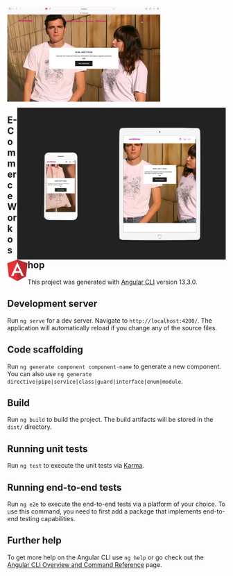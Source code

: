 <img width="70%" align="center" src="/src/assets/img/workoshop-tienda-online%20(1)_Moment.jpg" alt="portfolio template mockup" /> <br/>

<img height="350px" align="right" src="/src/assets/img/web-responsive_Moment.jpg" alt="portfolio mobile demo gif"/>

<img align="left" src="/angular.png" height="50" alt="angular icon"/>

<h2>E-Commerce Workoshop</h2>

This project was generated with [Angular CLI](https://github.com/angular/angular-cli) version 13.3.0.

## Development server

Run `ng serve` for a dev server. Navigate to `http://localhost:4200/`. The application will automatically reload if you change any of the source files.

## Code scaffolding

Run `ng generate component component-name` to generate a new component. You can also use `ng generate directive|pipe|service|class|guard|interface|enum|module`.

## Build

Run `ng build` to build the project. The build artifacts will be stored in the `dist/` directory.

## Running unit tests

Run `ng test` to execute the unit tests via [Karma](https://karma-runner.github.io).

## Running end-to-end tests

Run `ng e2e` to execute the end-to-end tests via a platform of your choice. To use this command, you need to first add a package that implements end-to-end testing capabilities.

## Further help

To get more help on the Angular CLI use `ng help` or go check out the [Angular CLI Overview and Command Reference](https://angular.io/cli) page.
